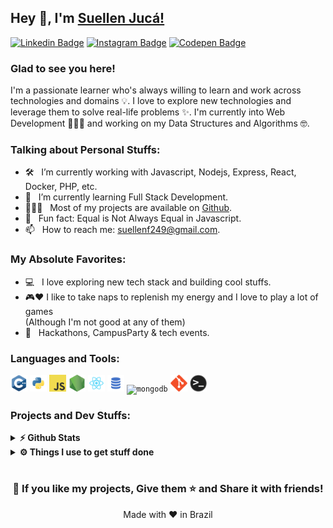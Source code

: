 ## Hey 👋, I'm [Suellen Jucá!](https://github.com/ssuellenjuca/)

[![Linkedin Badge](https://img.shields.io/badge/-LinkedIn-0e76a8?style=flat-square&logo=Linkedin&logoColor=white)](https://www.linkedin.com/in/suellen-sousa-juca/)
[![Instagram Badge](https://img.shields.io/badge/-Instagram-e4405f?style=flat-square&logo=Instagram&logoColor=white)](https://instagram.com/hermtica.sjuca/)
[![Codepen Badge](https://img.shields.io/badge/Codepen-000000?style=flat-square&logo=codepen&logoColor=white)](https://codepen.io/suellen-juca)

### Glad to see you here!

I'm a passionate learner who's always willing to learn and work across technologies and domains 💡. I love to explore new technologies and leverage them to solve real-life problems ✨. I'm currently into Web Development 👨🏻‍💻 and working on my Data Structures and Algorithms 🤓.

<img align="right" alt="" src="https://cdn.discordapp.com/attachments/767478208625901573/998056569193369680/gato-tecladoo_gif_398398.gif" />

### Talking about Personal Stuffs:

- 🛠 &nbsp; I’m currently working with Javascript, Nodejs, Express, React, <br /> Docker, PHP, etc.
- 🚀 &nbsp; I’m currently learning Full Stack Development.
- 👨🏻‍💻 &nbsp; Most of my projects are available on [Github](https://github.com/ssuellenjuca/).
- 👾 &nbsp; Fun fact: Equal is Not Always Equal in Javascript.
- 📫 &nbsp; How to reach me: suellenf249@gmail.com.

### My Absolute Favorites:

- 💻 &nbsp; I love exploring new tech stack and building cool stuffs.
- 🎮❤ I like to take naps to replenish my energy and I love to play a lot of games </br>
(Although I'm not good at any of them)
- 🍕 &nbsp; Hackathons, CampusParty & tech events.

### Languages and Tools:

<code><img height="27" src="https://raw.githubusercontent.com/github/explore/80688e429a7d4ef2fca1e82350fe8e3517d3494d/topics/cpp/cpp.png" alt="cpp"></code>
<code><img height="27" src="https://raw.githubusercontent.com/github/explore/80688e429a7d4ef2fca1e82350fe8e3517d3494d/topics/python/python.png" alt="python"></code>
<code><img height="27" src="https://raw.githubusercontent.com/github/explore/80688e429a7d4ef2fca1e82350fe8e3517d3494d/topics/javascript/javascript.png" alt="javascript"></code>
<code><img height="27" src="https://raw.githubusercontent.com/github/explore/80688e429a7d4ef2fca1e82350fe8e3517d3494d/topics/nodejs/nodejs.png" alt="nodejs"></code>
<code><img height="27" src="https://raw.githubusercontent.com/github/explore/80688e429a7d4ef2fca1e82350fe8e3517d3494d/topics/react/react.png" alt="react"></code>
<code><img height="27" src="https://raw.githubusercontent.com/github/explore/80688e429a7d4ef2fca1e82350fe8e3517d3494d/topics/sql/sql.png" alt="sql"></code>
<code><img height="27" src="https://encrypted-tbn0.gstatic.com/images?q=tbn%3AANd9GcSTTzPAw-55ssm1Im594xYZ9eRQu2JylrkYLg&usqp=CAU" alt="mongodb"></code>
<code><img height="27" src="https://raw.githubusercontent.com/devicons/devicon/master/icons/git/git-original.svg" alt="git"></code>
<code><img height="27" src="https://raw.githubusercontent.com/github/explore/80688e429a7d4ef2fca1e82350fe8e3517d3494d/topics/terminal/terminal.png" alt="terminal"></code>

<!--
<code><img height="25" src="https://raw.githubusercontent.com/github/explore/80688e429a7d4ef2fca1e82350fe8e3517d3494d/topics/sass/sass.png" alt="sass"></code>
-->

### Projects and Dev Stuffs:

<details>	
  <summary><b>⚡ Github Stats</b></summary>

  <br />
  <img height="180em" src="https://github-readme-stats.vercel.app/api?username=ssuellenjuca&show_icons=true&theme=discord_old_blurple&include_all_commits=true&count_private=true"/>
  <img height="180em" src="https://github-readme-stats.vercel.app/api/top-langs/?username=ssuellenjuca&layout=compact&langs_count=7&theme=discord_old_blurple"/>

</details>
 
<details>	
  <br />
  <summary><b>⚙️ Things I use to get stuff done</b></summary>
  	<ul>
  	    <li><b>OS:</b> Ubuntu 22.04</li>
  	    <li><b>Browser: </b> Firefox Web Browser</li>
	    <li><b>Code Editor:</b> VSCode - The best editor out there.</li>
	    <li><b>To Stay Updated:</b> Devmedia, Rocketseat, Linkedin and Instagram.</li>
	    <br />
	</ul>	
</details>

#

<div align="center">

### 💙 If you like my projects, Give them ⭐ and Share it with friends!

Made with ❤️ in Brazil

</div>
